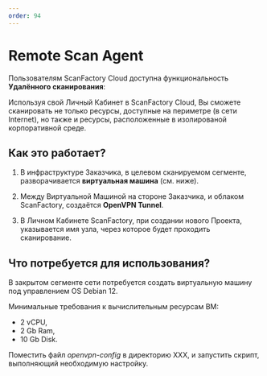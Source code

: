 ```yaml
---
order: 94
---
```

# Remote Scan Agent

Пользователям ScanFactory Cloud доступна функциональность **Удалённого сканирования**:  

Используя свой Личный Кабинет в ScanFactory Cloud, Вы сможете сканировать не только ресурсы, доступные на периметре (в сети Internet), но также и ресурсы, расположенные в изолированой корпоративной среде.

## Как это работает?

1. В инфраструктуре Заказчика, в целевом сканируемом сегменте, разворачивается **виртуальная машина** (см. ниже). 

2. Между Виртуальной Машиной на стороне Заказчика, и облаком ScanFactory, создаётся **OpenVPN Tunnel**.

3. В Личном Кабинете ScanFactory, при создании нового Проекта, указывается имя узла, через которое будет проходить сканирование.

## Что потребуется для использования?

В закрытом сегменте сети потребуется создать виртуальную машину под управлением OS Debian 12. 

Минимальные требования к вычислительным ресурсам ВМ:
- 2 vCPU, 
- 2 Gb Ram, 
- 10 Gb Disk. 

Поместить файл *openvpn-config* в директорию XXX, и запустить скрипт, выполняющий необходимую настройку.
